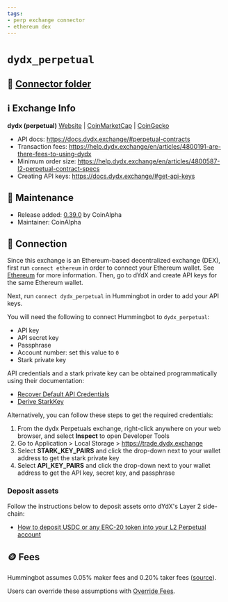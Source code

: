 ```yaml
---
tags:
- perp exchange connector
- ethereum dex
---
```


# `dydx_perpetual`

## 📁 [Connector folder](https://github.com/hummingbot/hummingbot/tree/master/hummingbot/connector/derivative/dydx_perpetual)

## ℹ️ Exchange Info

**dydx (perpetual)** 
[Website](https://dydx.exchange/) | [CoinMarketCap](https://coinmarketcap.com/exchanges/dydx/) | [CoinGecko](https://www.coingecko.com/en/exchanges/dydx-margin)

* API docs: https://docs.dydx.exchange/#perpetual-contracts
* Transaction fees: https://help.dydx.exchange/en/articles/4800191-are-there-fees-to-using-dydx
* Minimum order size: https://help.dydx.exchange/en/articles/4800587-l2-perpetual-contract-specs
* Creating API keys: https://docs.dydx.exchange/#get-api-keys

## 👷 Maintenance

* Release added: [0.39.0](/release-notes/0.39.0/) by CoinAlpha
* Maintainer: CoinAlpha

## 🔑 Connection

Since this exchange is an Ethereum-based decentralized exchange (DEX), first run `connect ethereum` in order to connect your Ethereum wallet. See [Ethereum](/protocols/ethereum) for more information. Then, go to dYdX and create API keys for the same Ethereum wallet.

Next, run `connect dydx_perpetual` in Hummingbot in order to add your API keys. 

You will need the following to connect Hummingbot to `dydx_perpetual`:

   - API key
   - API secret key
   - Passphrase
   - Account number: set this value to `0`
   - Stark private key

API credentials and a stark private key can be obtained programmatically using their documentation:

- [Recover Default API Credentials](https://docs.dydx.exchange/?python#recover-default-api-credentials)
- [Derive StarkKey](https://docs.dydx.exchange/?python#derive-starkkey)

Alternatively, you can follow these steps to get the required credentials:

1. From the dydx Perpetuals exchange, right-click anywhere on your web browser, and select **Inspect** to open Developer Tools
2. Go to Application > Local Storage > https://trade.dydx.exchange
3. Select **STARK_KEY_PAIRS** and click the drop-down next to your wallet address to get the stark private key
4. Select **API_KEY_PAIRS** and click the drop-down next to your wallet address to get the API key, secret key, and passphrase

### Deposit assets

Follow the instructions below to deposit assets onto dYdX's Layer 2 side-chain:

- [How to deposit USDC or any ERC-20 token into your L2 Perpetual account](https://help.dydx.exchange/en/articles/5108497-how-to-deposit-usdc-or-any-erc-20-token-into-your-l2-perpetual-account?utm_content=article_5108497)

## 🪙 Fees

Hummingbot assumes 0.05% maker fees and 0.20% taker fees ([source](https://github.com/hummingbot/hummingbot/blob/master/hummingbot/connector/exchange/dydx/dydx_utils.py#L11)).

Users can override these assumptions with [Override Fees](/global-configs/override-fees/).